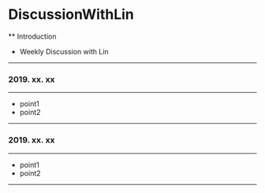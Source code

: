 # DiscussionWithLin

** Introduction

- Weekly Discussion with Lin
------------------------------

### 2019. xx. xx
------------------------------


- point1
- point2


------------------------------

### 2019. xx. xx
------------------------------


- point1
- point2


------------------------------
